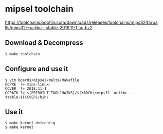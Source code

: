 
# mipsel toolchain

https://toolchains.bootlin.com/downloads/releases/toolchains/mips32/tarballs/mips32--uclibc--stable-2018.11-1.tar.bz2

## Download & Decompress

    $ make toolchain

## Configure and use it

    $ vim boards/mipsel/malta/Makefile
    CCPRE  ?= mips-linux-
    CCVER  ?= 2018.11-1
    CCPATH ?= $(PREBUILT_TOOLCHAINS)/$(XARCH)/mips32--uclibc--stable-$(CCVER)/bin/

## Use it

    $ make kernel-defconfig
    $ make kernel

